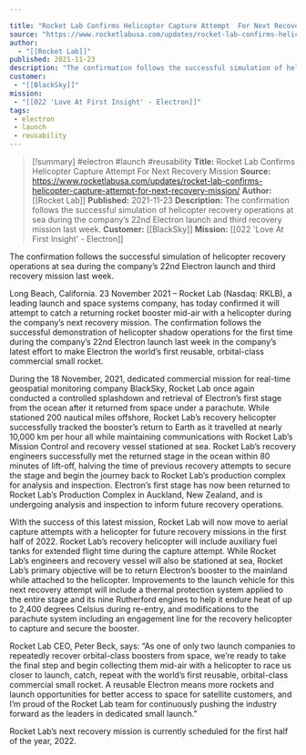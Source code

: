 ```yaml
---

title: "Rocket Lab Confirms Helicopter Capture Attempt  For Next Recovery Mission "
source: "https://www.rocketlabusa.com/updates/rocket-lab-confirms-helicopter-capture-attempt-for-next-recovery-mission/"
author:
  - "[[Rocket Lab]]"
published: 2021-11-23
description: "The confirmation follows the successful simulation of helicopter recovery operations at sea during the company’s 22nd Electron launch and third recovery mission last week."
customer:
 - "[[BlackSky]]"
mission:
 - "[[022 'Love At First Insight' - Electron]]"
tags:
 - electron
 - launch
 - reusability
---
```

>[!summary]
#electron #launch #reusability
**Title:** Rocket Lab Confirms Helicopter Capture Attempt  For Next Recovery Mission 
**Source:** https://www.rocketlabusa.com/updates/rocket-lab-confirms-helicopter-capture-attempt-for-next-recovery-mission/
**Author:** [[Rocket Lab]]
**Published:** 2021-11-23
**Description:** The confirmation follows the successful simulation of helicopter recovery operations at sea during the company’s 22nd Electron launch and third recovery mission last week.
**Customer:** [[BlackSky]]
**Mission:** [[022 'Love At First Insight' - Electron]]

The confirmation follows the successful simulation of helicopter recovery operations at sea during the company’s 22nd Electron launch and third recovery mission last week.

Long Beach, California. 23 November 2021 – Rocket Lab (Nasdaq: RKLB), a leading launch and space systems company, has today confirmed it will attempt to catch a returning rocket booster mid-air with a helicopter during the company’s next recovery mission. The confirmation follows the successful demonstration of helicopter shadow operations for the first time during the company’s 22nd Electron launch last week in the company’s latest effort to make Electron the world’s first reusable, orbital-class commercial small rocket.

During the 18 November, 2021, dedicated commercial mission for real-time geospatial monitoring company BlackSky, Rocket Lab once again conducted a controlled splashdown and retrieval of Electron’s first stage from the ocean after it returned from space under a parachute. While stationed 200 nautical miles offshore, Rocket Lab’s recovery helicopter successfully tracked the booster’s return to Earth as it travelled at nearly 10,000 km per hour all while maintaining communications with Rocket Lab’s Mission Control and recovery vessel stationed at sea. Rocket Lab’s recovery engineers successfully met the returned stage in the ocean within 80 minutes of lift-off, halving the time of previous recovery attempts to secure the stage and begin the journey back to Rocket Lab’s production complex for analysis and inspection. Electron’s first stage has now been returned to Rocket Lab’s Production Complex in Auckland, New Zealand, and is undergoing analysis and inspection to inform future recovery operations.

With the success of this latest mission, Rocket Lab will now move to aerial capture attempts with a helicopter for future recovery missions in the first half of 2022. Rocket Lab’s recovery helicopter will include auxiliary fuel tanks for extended flight time during the capture attempt. While Rocket Lab’s engineers and recovery vessel will also be stationed at sea, Rocket Lab’s primary objective will be to return Electron’s booster to the mainland while attached to the helicopter. Improvements to the launch vehicle for this next recovery attempt will include a thermal protection system applied to the entire stage and its nine Rutherford engines to help it endure heat of up to 2,400 degrees Celsius during re-entry, and modifications to the parachute system including an engagement line for the recovery helicopter to capture and secure the booster.

Rocket Lab CEO, Peter Beck, says: “As one of only two launch companies to repeatedly recover orbital-class boosters from space, we’re ready to take the final step and begin collecting them mid-air with a helicopter to race us closer to launch, catch, repeat with the world’s first reusable, orbital-class commercial small rocket. A reusable Electron means more rockets and launch opportunities for better access to space for satellite customers, and I’m proud of the Rocket Lab team for continuously pushing the industry forward as the leaders in dedicated small launch.”

Rocket Lab’s next recovery mission is currently scheduled for the first half of the year, 2022.